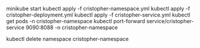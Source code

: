 minikube start
kubectl apply -f cristopher-namespace.yml
kubectl apply -f cristopher-deployment.yml
kubectl apply -f cristopher-service.yml
kubectl get pods -n cristopher-namespace
kubectl port-forward service/cristopher-service 9090:8088 -n cristopher-namespace

kubectl delete namespace cristopher-namespace